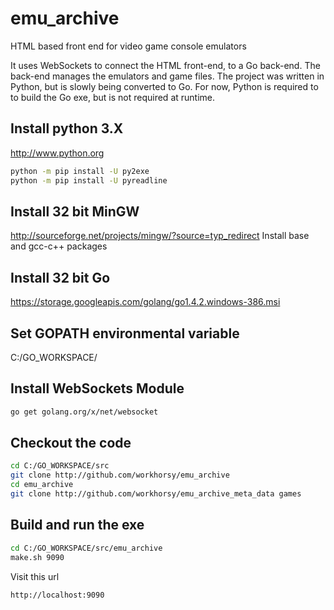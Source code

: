 # emu_archive
HTML based front end for video game console emulators

It uses WebSockets to connect the HTML front-end, to a Go back-end. The 
back-end manages the emulators and game files. The project was written in 
Python, but is slowly being converted to Go. For now, Python is required to 
to build the Go exe, but is not required at runtime.


Install python 3.X
-----
http://www.python.org
~~~bash
python -m pip install -U py2exe
python -m pip install -U pyreadline
~~~

Install 32 bit MinGW
-----
http://sourceforge.net/projects/mingw/?source=typ_redirect
Install base and gcc-c++ packages

Install 32 bit Go
-----
https://storage.googleapis.com/golang/go1.4.2.windows-386.msi

Set GOPATH environmental variable
-----
C:/GO_WORKSPACE/

Install WebSockets Module
-----
~~~bash
go get golang.org/x/net/websocket
~~~

Checkout the code
-----
~~~bash
cd C:/GO_WORKSPACE/src
git clone http://github.com/workhorsy/emu_archive
cd emu_archive
git clone http://github.com/workhorsy/emu_archive_meta_data games
~~~


Build and run the exe
-----
~~~bash
cd C:/GO_WORKSPACE/src/emu_archive
make.sh 9090
~~~

Visit this url
~~~bash
http://localhost:9090
~~~
